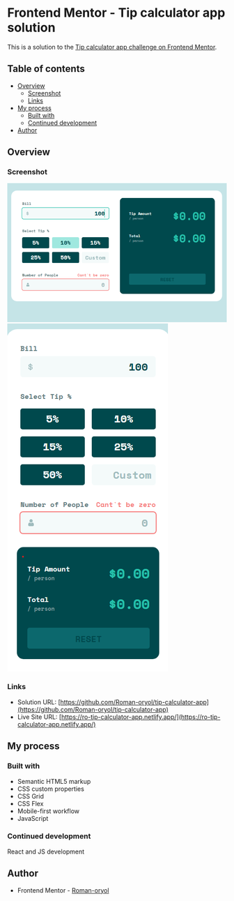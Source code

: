 # Frontend Mentor - Tip calculator app solution

This is a solution to the [Tip calculator app challenge on Frontend Mentor](https://www.frontendmentor.io/challenges/tip-calculator-app-ugJNGbJUX).

## Table of contents

- [Overview](#overview)
  - [Screenshot](#screenshot)
  - [Links](#links)
- [My process](#my-process)
  - [Built with](#built-with)
  - [Continued development](#continued-development)
- [Author](#author)

## Overview

### Screenshot

![](./screenshot-desktop.png)
![](./screenshot-mobile.png)

### Links

- Solution URL: [https://github.com/Roman-oryol/tip-calculator-app](https://github.com/Roman-oryol/tip-calculator-app)
- Live Site URL: [https://ro-tip-calculator-app.netlify.app/](https://ro-tip-calculator-app.netlify.app/)

## My process

### Built with

- Semantic HTML5 markup
- CSS custom properties
- CSS Grid
- CSS Flex
- Mobile-first workflow
- JavaScript

### Continued development

React and JS development

## Author

- Frontend Mentor - [Roman-oryol](https://www.frontendmentor.io/profile/Roman-oryol)
